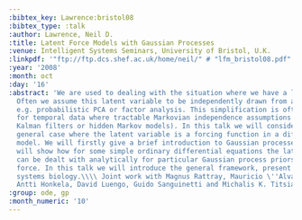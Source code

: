 ```yaml
---
:bibtex_key: Lawrence:bristol08
:bibtex_type: :talk
:author: Lawrence, Neil D.
:title: Latent Force Models with Gaussian Processes
:venue: Intelligent Systems Seminars, University of Bristol, U.K.
:linkpdf: '"ftp://ftp.dcs.shef.ac.uk/home/neil/" # "lfm_bristol08.pdf"'
:year: '2008'
:month: oct
:day: '16'
:abstract: 'We are used to dealing with the situation where we have a latent variable.
  Often we assume this latent variable to be independently drawn from a distribution,
  e.g. probabilistic PCA or factor analysis. This simplification is often extended
  for temporal data where tractable Markovian independence assumptions are used (e.g.
  Kalman filters or hidden Markov models). In this talk we will consider the more
  general case where the latent variable is a forcing function in a differential equation
  model. We will firstly give a brief introduction to Gaussian processes, then we
  will show how for some simple ordinary differential equations the latent variable
  can be dealt with analytically for particular Gaussian process priors over the latent
  force. In this talk we will introduce the general framework, present results in
  systems biology.\\\\ Joint work with Magnus Rattray, Mauricio \''Alvarez, Pei Gao,
  Antti Honkela, David Luengo, Guido Sanguinetti and Michalis K. Titsias. '
:group: ode, gp
:month_numeric: '10'
---
```

